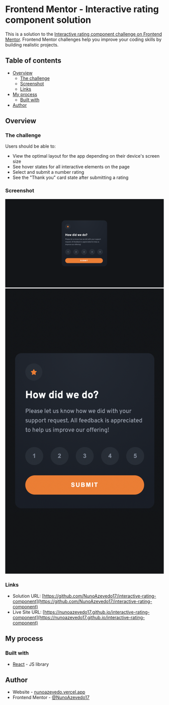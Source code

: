 # Frontend Mentor - Interactive rating component solution

This is a solution to the [Interactive rating component challenge on Frontend Mentor](https://www.frontendmentor.io/challenges/interactive-rating-component-koxpeBUmI). Frontend Mentor challenges help you improve your coding skills by building realistic projects.

## Table of contents

- [Overview](#overview)
  - [The challenge](#the-challenge)
  - [Screenshot](#screenshot)
  - [Links](#links)
- [My process](#my-process)
  - [Built with](#built-with)
- [Author](#author)

## Overview

### The challenge

Users should be able to:

- View the optimal layout for the app depending on their device's screen size
- See hover states for all interactive elements on the page
- Select and submit a number rating
- See the "Thank you" card state after submitting a rating

### Screenshot

![Desktop image](./src/assets/screenshots//desktop.png)
![Mobile image](./src/assets/screenshots/mobile.png)

### Links

- Solution URL: [https://github.com/NunoAzevedo17/interactive-rating-component](https://github.com/NunoAzevedo17/interactive-rating-component)
- Live Site URL: [https://nunoazevedo17.github.io/interactive-rating-component](https://nunoazevedo17.github.io/interactive-rating-component)

## My process

### Built with

- [React](https://reactjs.org/) - JS library

## Author

- Website - [nunoazevedo.vercel.app](https://nunoazevedo.vercel.app)
- Frontend Mentor - [@NunoAzevedo17](https://www.frontendmentor.io/profile/NunoAzevedo17)
